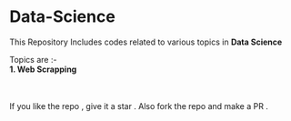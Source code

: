 # Data-Science
This Repository Includes codes related to various topics in <b>Data Science</b>

Topics are :-</br>
<b>1. Web Scrapping </b> 

</br>
</br>
If you like the repo , give it a star . 
Also fork the repo and make a PR .

